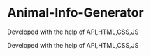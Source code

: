 # Animal-Info-Generator
Developed with the help of API,HTML,CSS,JS



Developed with the help of API,HTML,CSS,JS
